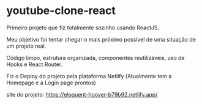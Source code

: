 # youtube-clone-react

Primeiro projeto que fiz totalmente sozinho usando ReactJS.

Meu objetivo foi tentar chegar o mais próximo possível de uma situação de um projeto real.

Código limpo, estrutura organizada, componentes reutilizáveis, uso de Hooks e React Router.

Fiz o Deploy do projeto pela plataforma Netlify (Atualmente tem a Homepage e a Login page prontos)
 
site do projeto: https://eloquent-hoover-b79b92.netlify.app/
